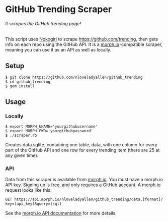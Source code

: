 # GitHub Trending Scraper

###### It scrapes the GitHub trending page!

This script uses [Nokogiri](http://www.nokogiri.org) to scrape https://github.com/trending, then gets info on each repo using the GitHub API. It is a [morph.io](https://morph.io)-compatible scraper, meaning you can use it as an API as well as locally.

## Setup

    $ git clone https://github.com/nloveladyallen/github_trending
    $ cd github_trending
    $ gem install


## Usage

### Locally

    $ export MORPH_UNAME='yourgithubusername'
    $ export MORPH_PWD='yourgithubpassword'
    $ ./scraper.rb
    
Creates data.sqlite, containing one table, data, with one column for every part of the GitHub API and one row for every trending item (there are 25 at any given time).

### API

Data from this scraper is available from [morph.io](https://morph.io). You must have a morph.io API key. Signing up is free, and only requires a GitHub account. A morph.io request looks like this:

    GET https://api.morph.io/nloveladyallen/github_trending/data.[format]?key=[api_key]&query=[sql]
    
See the [morph.io API documentation](https://morph.io/documentation/api) for more details.